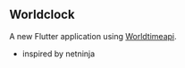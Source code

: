 ## Worldclock

A new Flutter application using [Worldtimeapi](http://worldtimeapi.org/).

- inspired by netninja
